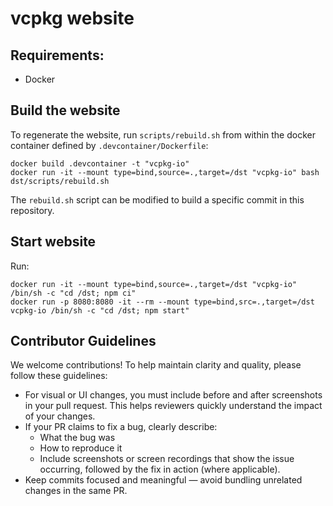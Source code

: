 # vcpkg website

## Requirements:
- Docker

## Build the website
To regenerate the website, run `scripts/rebuild.sh` from within the docker container defined by `.devcontainer/Dockerfile`:

```
docker build .devcontainer -t "vcpkg-io"
docker run -it --mount type=bind,source=.,target=/dst "vcpkg-io" bash dst/scripts/rebuild.sh
```

The `rebuild.sh` script can be modified to build a specific commit in this repository.

## Start website
Run:
```
docker run -it --mount type=bind,source=.,target=/dst "vcpkg-io" /bin/sh -c "cd /dst; npm ci"
docker run -p 8080:8080 -it --rm --mount type=bind,src=.,target=/dst vcpkg-io /bin/sh -c "cd /dst; npm start"
```

## Contributor Guidelines

We welcome contributions! To help maintain clarity and quality, please follow these guidelines:

- For visual or UI changes, you must include before and after screenshots in your pull request. This helps reviewers quickly understand the impact of your changes.
- If your PR claims to fix a bug, clearly describe:
  - What the bug was
  - How to reproduce it
  - Include screenshots or screen recordings that show the issue occurring, followed by the fix in action (where applicable).
- Keep commits focused and meaningful — avoid bundling unrelated changes in the same PR.
